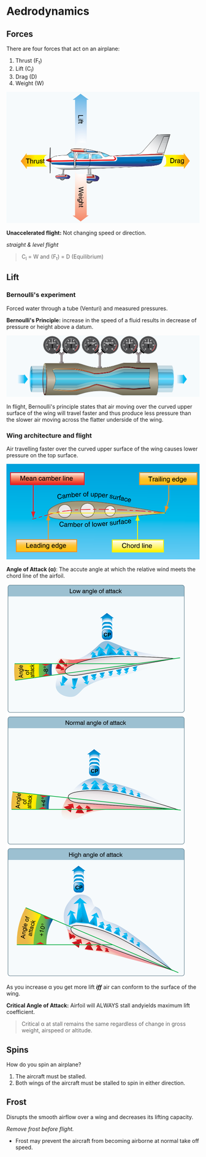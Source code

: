 # Aedrodynamics

## Forces

There are four forces that act on an airplane:

1. Thrust (F<sub>t</sub>)
2. Lift (C<sub>l</sub>)
3. Drag (D)
4. Weight (W)

![Forces acting on a plane](../../diagrams/plane-forces.png)

**Unaccelerated flight:** Not changing speed or direction.

_straight & level flight_

> C<sub>l</sub> = W and (F<sub>t</sub>) = D (Equilibrium)

## Lift

### Bernoulli's experiment

Forced water through a tube (Venturi) and measured pressures.

**Bernoulli's Principle:** increase in the speed of a fluid results in decrease of pressure or height above a datum.

![Bernoulli's experiment](../../diagrams/venturi.png)

In flight, Bernoulli's principle states that air moving over the curved upper surface of the wing will travel faster and thus produce less pressure than the slower air moving across the flatter underside of the wing.

### Wing architecture and flight

Air travelling faster over the curved upper surface of the wing causes lower pressure on the top surface.

![Diagram of an airfoil](../../diagrams/airfoil.png)

**Angle of Attack (α)**: The accute angle at which the relative wind meets the chord line of the airfoil.

![Angle of Attack](../../diagrams/angle-of-attack.png)

As you increase α you get more lift _**iff**_ air can conform to the surface of the wing.

**Critical Angle of Attack:** Airfoil will ALWAYS stall andyields maximum lift coefficient.

> Critical α at stall remains the same regardless of change in gross weight, airspeed or altitude.

## Spins

How do you spin an airplane?

1. The aircraft must be stalled.
2. Both wings of the aircraft must be stalled to spin in either direction.

## Frost

Disrupts the smooth airflow over a wing and decreases its lifting capacity.

_Remove frost before flight._

- Frost may prevent the aircraft from becoming airborne at normal take off speed.
